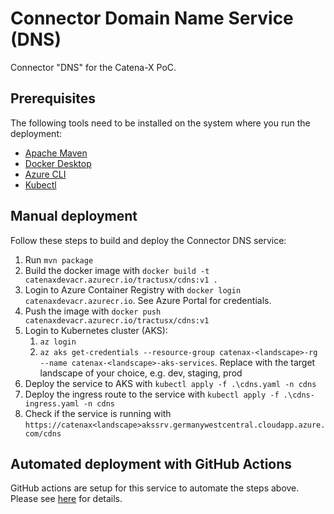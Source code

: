 # Connector Domain Name Service (DNS)

Connector "DNS" for the Catena-X PoC.

## Prerequisites

The following tools need to be installed on the system where you run the deployment:
- [Apache Maven](https://maven.apache.org/install.html)
- [Docker Desktop](https://docs.docker.com/desktop/)
- [Azure CLI](https://docs.microsoft.com/en-us/cli/azure/install-azure-cli)
- [Kubectl](https://kubernetes.io/docs/tasks/tools/)

## Manual deployment

Follow these steps to build and deploy the Connector DNS service:
1. Run `mvn package`
1. Build the docker image with `docker build -t catenaxdevacr.azurecr.io/tractusx/cdns:v1 .`
1. Login to Azure Container Registry with `docker login catenaxdevacr.azurecr.io`. See Azure Portal for credentials.
1. Push the image with `docker push catenaxdevacr.azurecr.io/tractusx/cdns:v1`
1. Login to Kubernetes cluster (AKS):
    1. `az login`
    1. `az aks get-credentials --resource-group catenax-<landscape>-rg --name catenax-<landscape>-aks-services`. Replace <landscape> with the target landscape of your choice, e.g. dev, staging, prod
1. Deploy the service to AKS with `kubectl apply -f .\cdns.yaml -n cdns`
1. Deploy the ingress route to the service with `kubectl apply -f .\cdns-ingress.yaml -n cdns`
1. Check if the service is running with `https://catenax<landscape>akssrv.germanywestcentral.cloudapp.azure.com/cdns`

## Automated deployment with GitHub Actions

GitHub actions are setup for this service to automate the steps above. Please see [here](../.github/workflows/main.yml) for details.